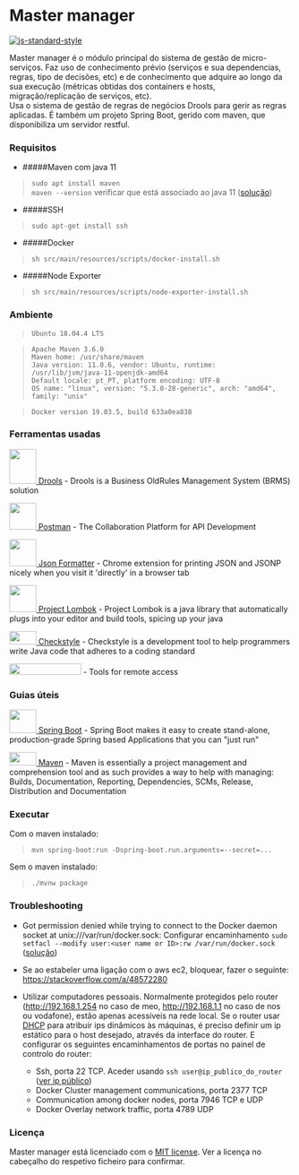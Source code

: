 # Master manager   

[![js-standard-style](https://img.shields.io/badge/code%20style-checkstyle-brightgreen.svg)](https://checkstyle.org/)

Master manager é o módulo principal do sistema de gestão de micro-serviços.
Faz uso de conhecimento prévio (serviços e sua dependencias, regras, tipo de decisões, etc) e de conhecimento que adquire ao longo da sua execução (métricas obtidas dos containers e hosts, migração/replicação de serviços, etc).  
Usa o sistema de gestão de regras de negócios Drools para gerir as regras aplicadas. 
É também um projeto Spring Boot, gerido com maven, que disponibiliza um servidor restful.

### Requisitos

- #####Maven com java 11  
>`sudo apt install maven`  
>`maven --version` verificar que está associado ao java 11 ([solução](https://stackoverflow.com/a/49988988))
 
- #####SSH
>`sudo apt-get install ssh`

- #####Docker
>`sh src/main/resources/scripts/docker-install.sh`

- #####Node Exporter
>`sh src/main/resources/scripts/node-exporter-install.sh` 

### Ambiente

>`Ubuntu 18.04.4 LTS`

>`Apache Maven 3.6.0`  
 `Maven home: /usr/share/maven`  
 `Java version: 11.0.6, vendor: Ubuntu, runtime: /usr/lib/jvm/java-11-openjdk-amd64`  
 `Default locale: pt_PT, platform encoding: UTF-8`  
 `OS name: "linux", version: "5.3.0-28-generic", arch: "amd64", family: "unix"`

>`Docker version 19.03.5, build 633a0ea838`

### Ferramentas usadas

[<img src="https://i.imgur.com/71OViyN.png" alt="" width="48" height="62"> Drools](https://www.drools.org/) - Drools is a Business OldRules Management System (BRMS) solution

[<img src="https://i.imgur.com/DBrGTaL.png" alt="" width="48" height="48"> Postman](https://www.postman.com/) - The Collaboration Platform for API Development

[<img src="https://i.imgur.com/M7dKRag.png" alt="" width="48" height="48"> Json Formatter](https://github.com/callumlocke/json-formatter) - Chrome extension for printing JSON and JSONP nicely when you visit it 'directly' in a browser tab

[<img src="https://i.imgur.com/JCWN9oL.png" alt="" width="48" height="48"> Project Lombok](https://projectlombok.org/) - Project Lombok is a java library that automatically plugs into your editor and build tools, spicing up your java

[<img src="https://i.imgur.com/6f2iyaR.png" alt="" width="48" height="24"> Checkstyle](https://checkstyle.org/) - Checkstyle is a development tool to help programmers write Java code that adheres to a coding standard

[<img src="https://upload.wikimedia.org/wikipedia/commons/thumb/3/3d/SSH_Communications_Security_logo.svg/1280px-SSH_Communications_Security_logo.svg.png" alt="" alt="" width="128" height="20">](https://www.ssh.com/ssh/command) - Tools for remote access

### Guias úteis
[<img src="https://i.imgur.com/WDbhA08.png" alt="" width="48" height="42"> Spring Boot](https://spring.io/projects/spring-boot) - Spring Boot makes it easy to create stand-alone, production-grade Spring based Applications that you can "just run" 

<!--[<img src="https://i.imgur.com/ei7nKF5.png" alt="" width="48" height="42"> Spring HATEOAS](https://spring.io/projects/spring-hateoas) - Spring HATEOAS provides some APIs to ease creating REST representations that follow the HATEOAS principle when working with Spring and especially Spring MVC-->

[<img src="https://i.imgur.com/qFZtEoa.png" alt="" width="48" height="24"> Maven](http://maven.apache.org/guides/getting-started/) - Maven is essentially a project management and comprehension tool and as such provides a way to help with managing: Builds, Documentation, Reporting, Dependencies, SCMs, Release, Distribution and Documentation

### Executar

Com o maven instalado:

> `mvn spring-boot:run -Dspring-boot.run.arguments=--secret=...`

Sem o maven instalado:

> `./mvnw package`

### Troubleshooting

- Got permission denied while trying to connect to the Docker daemon socket at unix:///var/run/docker.sock:
Configurar  encaminhamento `sudo setfacl --modify user:<user name or ID>:rw /var/run/docker.sock` ([solução](https://stackoverflow.com/a/54504083))

- Se ao estabeler uma ligação com o aws ec2, bloquear, fazer o seguinte:
https://stackoverflow.com/a/48572280 

- Utilizar computadores pessoais. Normalmente protegidos pelo router (http://192.168.1.254 no caso de meo, http://192.168.1.1 no caso de nos ou vodafone), estão apenas acessíveis na rede local.
Se o router usar [DHCP](https://pt.wikipedia.org/wiki/Dynamic_Host_Configuration_Protocol) para atribuir ips dinâmicos às máquinas, é preciso definir um ip estático para o host desejado, através da interface do router.
E configurar os seguintes encaminhamentos de portas no painel de controlo do router: 
    - Ssh, porta 22 TCP. Aceder usando `ssh user@ip_publico_do_router` ([ver ip público](https://ipinfo.io/ip))
    - Docker Cluster management communications, porta 2377 TCP
    - Communication among docker nodes, porta 7946 TCP e UDP 
    - Docker Overlay network traffic, porta 4789 UDP
    
### Licença

Master manager está licenciado com o [MIT license](https://github.com/usmanager/usmanager/LICENSE). Ver a licença no cabeçalho do respetivo ficheiro para confirmar.